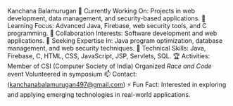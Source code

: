 Kanchana Balamurugan
🔭 Currently Working On: Projects in web development, data management, and security-based applications.
 🌱 Learning Focus: Advanced Java, Firebase, web security tools, and C programming.
 👯 Collaboration Interests: Software development and web applications.
 🤝 Seeking Expertise In: Java program optimization, database management, and web security techniques.
 💬 Technical Skills: Java, Firebase, C, HTML, CSS, JavaScript, JSP, Servlets, SQL.
 🏆 Activities:
   Member of CSI (Computer Society of India)
   Organized *Race and Code* event
   Volunteered  in symposium
 📫 Contact: (kanchanabalamurugan497@gmail.com)
 ⚡  Fun Fact: Interested in exploring and applying emerging technologies in real-world applications.
